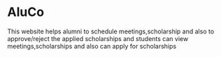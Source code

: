 # AluCo
This website helps alumni to schedule meetings,scholarship and also to approve/reject the applied scholarships and students can view meetings,scholarships and also can apply for scholarships
